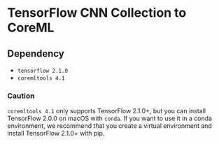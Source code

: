 # TensorFlow CNN Collection to CoreML

## Dependency
- `tensorflow 2.1.0`
- `coremltools 4.1`

### Caution

`coremltools 4.1` only supports TensorFlow 2.1.0+, but you can install TensorFlow 2.0.0 on macOS with `conda`. If you want to use it in a conda environment, we recommend that you create a virtual environment and install TensorFlow 2.1.0+ with pip.